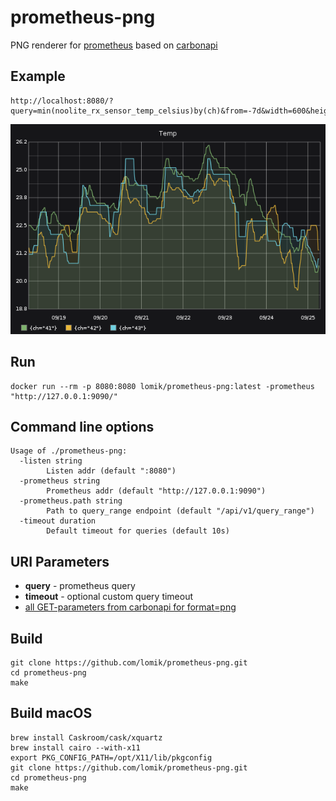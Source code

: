 # prometheus-png

PNG renderer for [prometheus](https://github.com/prometheus/prometheus) based on [carbonapi](https://github.com/go-graphite/carbonapi)


## Example
```
http://localhost:8080/?query=min(noolite_rx_sensor_temp_celsius)by(ch)&from=-7d&width=600&height=400&areaMode=all&areaAlpha=0.09&title=Temp&bgcolor=161619&colorList=7EB26D,EAB839,6ED0E0,EF843C,E24D42,1F78C1,BA43A9,705DA0,508642,CCA300,447EBC,C15C17,890F02,0A437C,6D1F62,584477,B7DBAB,F4D598,70DBED,F9BA8F,F29191,82B5D8,E5A8E2,AEA2E0,629E51,E5AC0E,64B0C8,E0752D,BF1B00,0A50A1,962D82,614D93,9AC48A,F2C96D,65C5DB,F9934E,EA6460,5195CE,D683CE,806EB7,3F6833,967302,2F575E,99440A,58140C,052B51,511749,3F2B5B,E0F9D7,FCEACA,CFFAFF,F9E2D2,FCE2DE,BADFF4,F9D9F9,DEDAF7
```
![graph.png](graph2.png)

## Run
```
docker run --rm -p 8080:8080 lomik/prometheus-png:latest -prometheus "http://127.0.0.1:9090/"
```

## Command line options
```
Usage of ./prometheus-png:
  -listen string
    	Listen addr (default ":8080")
  -prometheus string
    	Prometheus addr (default "http://127.0.0.1:9090")
  -prometheus.path string
    	Path to query_range endpoint (default "/api/v1/query_range")
  -timeout duration
    	Default timeout for queries (default 10s)
```

## URI Parameters
* **query** - prometheus query
* **timeout** - optional custom query timeout
* [all GET-parameters from carbonapi for format=png](https://github.com/go-graphite/carbonapi/blob/master/cmd/carbonapi/COMPATIBILITY.md#render)

## Build
```
git clone https://github.com/lomik/prometheus-png.git
cd prometheus-png
make
```

## Build macOS
```
brew install Caskroom/cask/xquartz
brew install cairo --with-x11
export PKG_CONFIG_PATH=/opt/X11/lib/pkgconfig
git clone https://github.com/lomik/prometheus-png.git
cd prometheus-png
make
```
